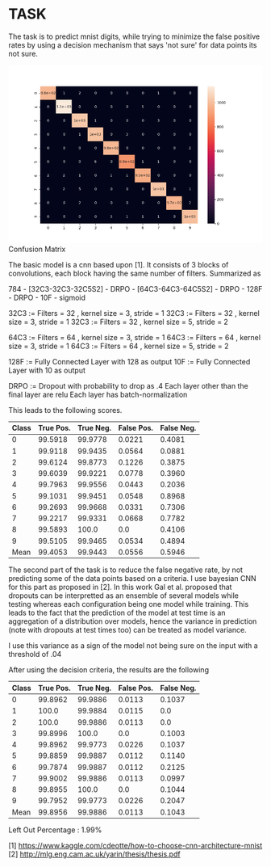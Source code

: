 # TASK

The task is to predict mnist digits, while trying to minimize the false positive rates by using a decision mechanism that says 'not sure' for data points its not sure.

![alt text](CF.png)
Confusion Matrix

The basic model is a cnn based upon [1]. It consists of 3 blocks of convolutions, each block having the same number of filters. Summarized as 

784 - [32C3-32C3-32C5S2] - DRPO - [64C3-64C3-64C5S2] - DRPO - 128F -  DRPO - 10F - sigmoid

32C3 := Filters = 32 , kernel size = 3, stride = 1
32C3 := Filters = 32 , kernel size = 3, stride = 1
32C3 := Filters = 32 , kernel size = 5, stride = 2

64C3 := Filters = 64 , kernel size = 3, stride = 1
64C3 := Filters = 64 , kernel size = 3, stride = 1
64C3 := Filters = 64 , kernel size = 5, stride = 2

128F := Fully Connected Layer with 128 as output
10F := Fully Connected Layer with 10 as output

DRPO := Dropout with probability to drop as .4
Each layer other than the final layer are relu
Each layer has batch-normalization 

This leads to the following scores.

Class | True Pos. | True Neg. | False Pos. | False Neg. |
------|---------|---------|--------|--------|
   0  | 99.5918 | 99.9778 | 0.0221 | 0.4081 |
   1  | 99.9118 | 99.9435 | 0.0564 | 0.0881 |
   2  | 99.6124 | 99.8773 | 0.1226 | 0.3875 |
   3  | 99.6039 | 99.9221 | 0.0778 | 0.3960 |
   4  | 99.7963 | 99.9556 | 0.0443 | 0.2036 |
   5  | 99.1031 | 99.9451 | 0.0548 | 0.8968 |
   6  | 99.2693 | 99.9668 | 0.0331 | 0.7306 |
   7  | 99.2217 | 99.9331 | 0.0668 | 0.7782 |
   8  | 99.5893 | 100.0   | 0.0    | 0.4106 |
   9  | 99.5105 | 99.9465 | 0.0534 | 0.4894 |
 Mean | 99.4053 | 99.9443 | 0.0556 | 0.5946 |

The second part of the task is to reduce the false negative rate, by not predicting some of the data points based on a criteria. I use bayesian CNN for this part as proposed in [2]. In this work Gal et al. proposed that dropouts can be interpretted as an ensemble of several models while testing whereas each configuration being one model while training. This leads to the fact that the prediction of the model at test time is an aggregation of a distribution over models, hence the variance in prediction (note with dropouts at test times too) can be treated as model variance.

I use this variance as a sign of the model not being sure on the input with a threshold of .04

After using the decision criteria, the results are the following

Class | True Pos. | True Neg. | False Pos. | False Neg. |
------|---------|---------|--------|--------|
  0   | 99.8962 | 99.9886 | 0.0113 | 0.1037 |
  1   | 100.0   | 99.9884 | 0.0115 | 0.0    |
  2   | 100.0   | 99.9886 | 0.0113 | 0.0    |
  3   | 99.8996 | 100.0   | 0.0    | 0.1003 |
  4   | 99.8962 | 99.9773 | 0.0226 | 0.1037 |
  5   | 99.8859 | 99.9887 | 0.0112 | 0.1140 |
  6   | 99.7874 | 99.9887 | 0.0112 | 0.2125 |
  7   | 99.9002 | 99.9886 | 0.0113 | 0.0997 |
  8   | 99.8955 | 100.0   | 0.0    | 0.1044 |
  9   | 99.7952 | 99.9773 | 0.0226 | 0.2047 |
Mean  | 99.8956 | 99.9886 | 0.0113 | 0.1043 |

Left Out Percentage : 1.99%

[1] https://www.kaggle.com/cdeotte/how-to-choose-cnn-architecture-mnist
[2] http://mlg.eng.cam.ac.uk/yarin/thesis/thesis.pdf

<!-- 
# DATA DESCRIPTION

The data file mnist.csv contains gray-scale images of hand-drawn digits,
from zero through nine.

Each image is 28 pixels in height and 28 pixels in width, for a total of 784
pixels in total. Each pixel has a single pixel-value associated with it,
indicating the lightness or darkness of that pixel, with higher numbers meaning
darker. This pixel-value is an integer between 0 and 255, inclusive.

The data set (mnist.csv), has 785 columns. The first column, called
"label", is the digit that was drawn by the user. The rest of the columns
contain the pixel-values of the associated image.

Each pixel column in the training set has a name like pixelx, where x is an
integer between 0 and 783, inclusive. To locate this pixel on the image,
suppose that we have decomposed x as x = i * 28 + j, where i and j are integers
between 0 and 27, inclusive. Then pixelx is located on row i and column j of a
28 x 28 matrix, (indexing by zero).

For example, pixel31 indicates the pixel that is in the fourth column from the
left, and the second row from the top, as in the ascii-diagram below.

Visually, if we omit the "pixel" prefix, the pixels make up the image like this:

000 001 002 003 ... 026 027
028 029 030 031 ... 054 055
056 057 058 059 ... 082 083
 |   |   |   |  ...  |   |
728 729 730 731 ... 754 755
756 757 758 759 ... 782 783 

# ACKNOWLEDGEMENTS
More details about the dataset, including algorithms that
have been tried on it and their levels of success, can be found at
http://yann.lecun.com/exdb/mnist/index.html. The dataset is made available
under a Creative Commons Attribution-Share Alike 3.0 license. -->
